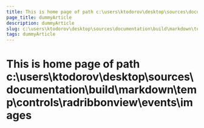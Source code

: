 ```yaml
---
title: This is home page of path c:\users\ktodorov\desktop\sources\documentation\build\markdown\temp\controls\radribbonview\events\images
page_title: dummyArticle
description: dummyArticle
slug: c:\users\ktodorov\desktop\sources\documentation\build\markdown\temp\controls\radribbonview\events\images
tags: dummyArticle
---
```

# This is home page of path c:\users\ktodorov\desktop\sources\documentation\build\markdown\temp\controls\radribbonview\events\images
